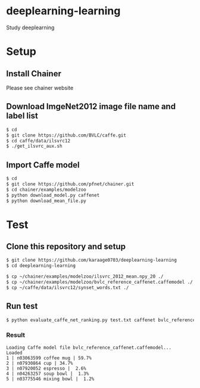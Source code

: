 # deeplearning-learning
Study deeplearning


# Setup

## Install Chainer

Please see chainer website

## Download ImgeNet2012 image file name and label list
```sh
$ cd
$ git clone https://github.com/BVLC/caffe.git
$ cd caffe/data/ilsvrc12
$ ./get_ilsvrc_aux.sh 
```


## Import Caffe model
```sh
$ cd
$ git clone https://github.com/pfnet/chainer.git
$ cd chainer/examples/modelzoo
$ python download_model.py caffenet
$ python download_mean_file.py
```


# Test

## Clone this repository and setup
```sh
$ git clone https://github.com/karaage0703/deeplearning-learning
$ cd deeplearning-learning
```

```sh
$ cp ~/chainer/examples/modelzoo/ilsvrc_2012_mean.npy_20 ./
$ cp ~/chainer/examples/modelzoo/bvlc_reference_caffenet.caffemodel ./
$ cp ~/caffe/data/ilsvrc12/synset_words.txt ./
```

## Run test
```sh
$ python evaluate_caffe_net_ranking.py test.txt caffenet bvlc_reference_caffenet.caffemodel -b ./ -B 1
```

### Result

```
Loading Caffe model file bvlc_reference_caffenet.caffemodel...
Loaded
1 | n03063599 coffee mug | 59.7%
2 | n07930864 cup | 34.7%
3 | n07920052 espresso |  2.6%
4 | n04263257 soup bowl |  1.3%
5 | n03775546 mixing bowl |  1.2%
```
